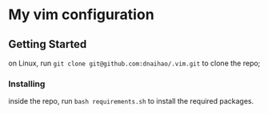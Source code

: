 # My vim configuration

## Getting Started

on Linux, run ```git clone git@github.com:dnaihao/.vim.git``` to clone the repo; 

### Installing

inside the repo, run ```bash requirements.sh``` to install the required packages.

